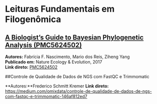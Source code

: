 
# Leituras Fundamentais em Filogenômica

##  [A Biologist’s Guide to Bayesian Phylogenetic Analysis (PMC5624502)](https://pmc.ncbi.nlm.nih.gov/articles/PMC5624502/)

**Autores:** Fabrícia F. Nascimento, Mario dos Reis, Ziheng Yang  
**Publicado em:** Nature Ecology & Evolution, 2017  
**Link direto:** [PMC5624502](https://pmc.ncbi.nlm.nih.gov/articles/PMC5624502/)

##Controle de Qualidade de Dados de NGS com FastQC e Trimmomatic

**Autores:**Frederico Schmitt Kremer
**Link direto:**  https://medium.com/omixdata/controle-de-qualidade-de-dados-de-ngs-com-fastqc-e-trimmomatic-146af812ed7
